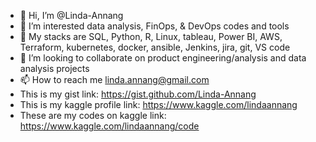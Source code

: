 - 👋 Hi, I’m @Linda-Annang
- 👀 I’m interested data analysis, FinOps, & DevOps codes and tools
- 🌱 My stacks are SQL, Python, R, Linux, tableau, Power BI, AWS, Terraform, kubernetes, docker, ansible, Jenkins, jira, git, VS code 
- 💞️ I’m looking to collaborate on product engineering/analysis and data analysis projects
- 📫 How to reach me linda.annang@gmail.com
- This is my gist link: https://gist.github.com/Linda-Annang
- This is my kaggle profile link: https://www.kaggle.com/lindaannang
- These are my codes on kaggle link: https://www.kaggle.com/lindaannang/code

<!---
Linda-Annang/Linda-Annang is a ✨ special ✨ repository because its `README.md` (this file) appears on your GitHub profile.
You can click the Preview link to take a look at your changes.
--->
